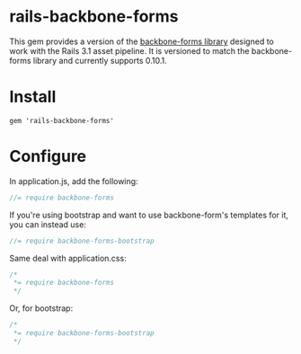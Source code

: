 rails-backbone-forms
====================

This gem provides a version of the
[backbone-forms library](https://github.com/powmedia/backbone-forms)
designed to work with the Rails 3.1 asset pipeline. It is versioned to match
the backbone-forms library and currently supports 0.10.1.

# <a name="installation"></a>Install

    gem 'rails-backbone-forms'

# <a name="configuration"></a>Configure

In application.js, add the following:

```javascript
//= require backbone-forms
```

If you're using bootstrap and want to use backbone-form's templates for it, you
can instead use:

```javascript
//= require backbone-forms-bootstrap
```

Same deal with application.css:

```css
/*
 *= require backbone-forms
 */
```

Or, for bootstrap:

```css
/*
 *= require backbone-forms-bootstrap
 */
```
